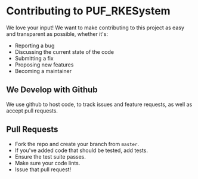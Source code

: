 
# Contributing to PUF_RKESystem

We love your input! We want to make contributing to this project as easy and transparent as possible, whether it's:

- Reporting a bug
- Discussing the current state of the code
- Submitting a fix
- Proposing new features
- Becoming a maintainer

## We Develop with Github
We use github to host code, to track issues and feature requests, as well as accept pull requests.

## Pull Requests
- Fork the repo and create your branch from `master`.
- If you've added code that should be tested, add tests.
- Ensure the test suite passes.
- Make sure your code lints.
- Issue that pull request!
